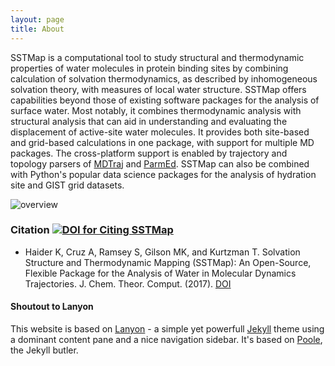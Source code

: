 ```yaml
---
layout: page
title: About
---
```


<p class="message">
  SSTMap is a computational tool to study structural and thermodynamic properties of water molecules in protein binding sites by combining calculation of solvation thermodynamics, as described by inhomogeneous solvation theory, with measures of local water structure. SSTMap offers capabilities beyond those of existing software packages for the analysis of surface water. Most notably, it combines thermodynamic analysis with structural analysis that can aid in understanding and evaluating the displacement of active-site water molecules. It provides both site-based and grid-based calculations in one package, with support for multiple MD packages. The cross-platform support is enabled by trajectory and topology parsers of <a href="http://mdtraj.org">MDTraj</a> and <a href="http://parmed.github.io/ParmEd/html/index.html">ParmEd</a>. SSTMap can also be combined with Python's popular data science packages for the analysis of hydration site and GIST grid datasets. 
</p>

![overview](https://kurtzmanlab.github.io/SSTMap/assets/overview.png)


###  Citation  [![DOI for Citing SSTMap](https://img.shields.io/badge/DOI-10.1021%2Fj.jctc.2017.11.021-blue.svg)](http://doi.org/10.1021/acs.jctc.7b00592)

* Haider K, Cruz A, Ramsey S, Gilson MK, and Kurtzman T. Solvation Structure and Thermodynamic Mapping (SSTMap): An Open-Source, Flexible Package for the Analysis of Water in Molecular Dynamics Trajectories. J. Chem. Theor. Comput. (2017). [DOI](http://doi.org/10.1021/acs.jctc.7b00592)

  
  
  

#### Shoutout to Lanyon

This website is based on [Lanyon](https://github.com/poole/lanyon) - a simple yet powerfull [Jekyll](http://jekyllrb.com) theme using a dominant content pane and a nice navigation sidebar. It's based on [Poole](http://getpoole.com), the Jekyll butler.

